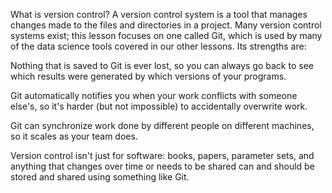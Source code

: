 What is version control?
A version control system is a tool that manages changes made to the files and directories in a project. Many version control systems exist; 
this lesson focuses on one called Git, which is used by many of the data science tools covered in our other lessons. Its strengths are:

Nothing that is saved to Git is ever lost, so you can always go back to see which results were generated by which versions of your programs.

Git automatically notifies you when your work conflicts with someone else's, so it's harder (but not impossible) to accidentally overwrite work.

Git can synchronize work done by different people on different machines, so it scales as your team does.

Version control isn't just for software: books, papers, parameter sets, and anything that changes over time or needs to be shared can and should be stored and 
shared using something like Git.



